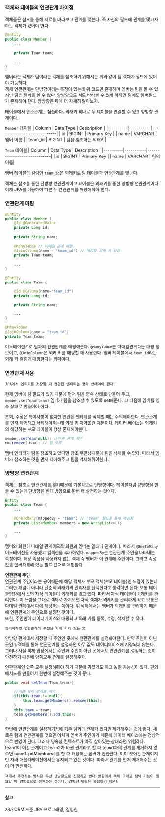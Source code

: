 ### 객체와 테이블의 연관관계 차이점

객체들은 참조를 통해 서로를 바라보고 관계를 맺는다. 즉 자신의 필드에 관계를 맺고자 하는 객체가 있어야 한다.
```java
@Entity
public class Member {
    ...

    private Team team;
    
    ...
}

```
멤버라는 객체가 팀이라는 객체를 참조하기 위해서는 위와 같이 팀 객체가 필드에 있어야 가능하다.  
객체 연관관계는 단방향이라는 특징이 있는데 위 코드만 존재하며 멤버는 팀을 볼 수 있지만 팀은 멤버를 볼 수 없다. 양방향으로 서로 바라볼 수 있게 하려면 팀에도 멤버필드가 존재해야 한다. 양방향은 뒤에 더 자세히 알아보자.

테이블에서 연관관계는 심플하다. 외래키 하나로 두 테이블을 연결할 수 있고 양방향 관계이다.  

`Member` 테이블
| Column   | Data Type | Description                 |
|----------|-----------|-----------------------------|
| id       | BIGINT    | Primary Key |
| name     | VARCHAR   | 멤버 이름              |
| team_id  | BIGINT    | 팀을 참조하는 외래키|

`Team` 테이블
| Column   | Data Type | Description                 |
|----------|-----------|-----------------------------|
| id       | BIGINT    | Primary Key |
| name     | VARCHAR   | 팀의 이름|

멤버 테이블의 컬럼인 `team_id`은 외래키로 팀 테이블과 연관관계를 맺는다.

객체는 참조를 통한 단방향 연관관계이고 테이블은 외래키를 통한 양방향 연관관계이다. 이제 JPA를 이용하여 다른 두 연관관계를 매핑해줘야 한다.

### 연관관계 매핑

```java
@Entity
public class Member {
    @Id @GeneratedValue
    private Long id;
    
    private String name;
    
    @ManyToOne // 다대일 관계 매핑
    @JoinColumn(name = "team_id") // 매핑할 외래 키 설정
    private Team team;
    
    ...
}

@Entity
public class Team {

    @Id @Column(name="team_id")
    private Long id;
    
    private String name;

    ...
}
```

```java
@ManyToOne 
@JoinColumn(name = "team_id") 
private Team team;
```
어노테이션으로 팀과의 연관관계를 매핑해준다. `@ManyToOne`은 다대일관계라는 매핑 정보이고, `@JoinColumn`은 외래 키를 매핑할 때 사용한다. 멤버 테이블에서 `team_id`라는 외래 키 컬럼과 매핑한다는 의미이다.

### 연관관계 사용
```
JPA에서 엔티티를 저장할 때 연관된 엔티티는 영속 상태여야 한다.
```
현재 멤버에 팀 필드가 있기 때문에 먼저 팀을 영속 상태로 만들어 주고, `member.setTeam(team)` 멤버가 팀을 참조할 수 있도록 set해준다. 그 다음에 멤버를 영속 상태로 만들어야 한다.

조회, 수정은 특이사항이 없지만 연관된 엔티티를 삭제할 때는 주의해야한다. 연관관계를 먼저 제거하고 삭제해야하는데 외래 키 제약조건 때문이다. 데이터 베이스는 외래키의 해당하는 부모 테이블이 항상 존재해야한다.
```java
member.setTeam(null); //연관 관계 제거
em.remove(team); // 팀 삭제
```
멤버 엔티티가 팀을 참조하고 있다면 참조 무결성때문에 팀을 삭제할 수 없다. 따라서 멤버가 참조하는 것을 먼저 제거해주고 팀을 삭제해줘야한다.

### 양방향 연관관계

객체는 참조로 연관관계를 맺기때문에 기본적으로 단방향이다. 테이블처럼 양방향을 만들 수 있는데 단방향을 반대 방향으로 한번 더 설정하는 것이다.
```java
Entity
public class Team {
    ...

    @OneToMany(mappedBy = "team") // 'team' 필드를 통해 매핑됨
    private List<Member> members = new ArrayList<>();

    ...
}
```
멤버와 회원이 다대일 관계이므로 회원과 멤버는 일대다 관계이다. 따라서 `@OneToMany`어노테이션을 사용했고 컬렉션을 추가하였다. `mappedBy`는 연관관계 주인을 나타내는 속성이다. 해당 속성을 사용하지 않는 객체 즉 멤버가 이 관계에 주인이다. 그리고 속성값을 멤버객체에 있는 필드 값으로 매핑한다.

**연관관계 주인**  
연관관계 주인이라는 용어때문에 해당 객체가 부모 객체(부모 테이블)인 느낌이 있는데 그러한 개념이 아니라 단순히 외래키의 관리자를 선택한다고 생각하면 된다. 보통 테이블입장에서 보면 자식 테이블이 외래키를 갖고 있다. 따라서 자식 테이블이 외래키를 관리한다. 이 느낌을 그대로 객체로 가져오면 자식 객체가 외래키를 관리하게 되고 보통은 다대일 관계에서 다에 해당하는 쪽이다. 위 예제에서는 멤버가 외래키를 관리하기 때문에 연관관계의 주인으로 설정한 것이다.  
또한, 주인만이 데이터베이스와 매핑되고 외래 키를 등록, 수정, 삭제할 수 있다.

`정리하자면 연관관계의 주인은 외래 키가 있는 곳`

양방향 관계에서 저장할 때 주인인 곳에서 연관관계를 설정해야한다. 만약 주인이 아닌 곳인 `팀`객체를 통해 연관관계를 설정하면 아무 값도 데이터베이스에 저장되지 않는다.  
그러나 사실 객체 입장에서는 주인과 주인이 아닌 곳에서도 연관관계를 설정하는 것이 안전하기 때문에 양쪽모두 관계를 설정해주자.

연관관계인 양쪽 모두 설정해줘야 하기 때문에 귀찮기도 하고 놓칠 가능성이 있다. 편의 메서드를 만들어서 한번에 설정해주는 것이 좋다.
```java
public void setTeam(Team team){

    //기존 팀과 관계를 제거
    if(this.team != null){
        this.team.getMembers().remove(this);
    }
    this.team = team;
    team.getMembers().add(this);
}
```
한번에 연관관계를 설정하기전에 기존 팀과의 관계가 있다면 제거해주는 것이 좋다. 새로운 팀과 연관관계를 맺으면 어차피 멤버가 주인이기 때문에 데이터 베이스에는 정상적으로 반영이 된다. 그러나 영속성 컨텍스트가 아직 살아있는 상태라면 위험하다.  
team1이 이전 관계이고 team2가 바뀐 관계라고 할 때 team1과의 관계를 제거하지 않으면 team1.getMembers()를 할 때 해당하는 멤버가 반환된다. 이미 끊어진 관계이지만 자바 애플리케이션에서는 유지되고 있는 것이다. 따라서 관계를 먼저 제거해주는 것이 더 안전하다.

```
책에서 추천하는 방식은 우선 단방향으로 진행하고 반대 방향에서 객체 그래프 탐색 기능이 필요할 때 양방향으로 전환하는 것이다. 양방향 매핑은 복잡하기 때문!
```

---
#### 참고
자바 ORM 표준 JPA 프로그래밍, 김영한